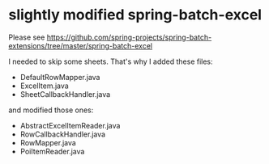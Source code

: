 # slightly modified spring-batch-excel

Please see https://github.com/spring-projects/spring-batch-extensions/tree/master/spring-batch-excel

I needed to skip some sheets. That's why I
 added these files:
  - DefaultRowMapper.java
  - ExcelItem.java
  - SheetCallbackHandler.java

 and modified those ones:
  - AbstractExcelItemReader.java
  - RowCallbackHandler.java
  - RowMapper.java
  - PoiItemReader.java